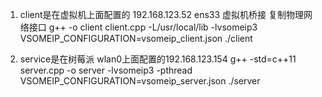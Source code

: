 1. client是在虚拟机上面配置的 192.168.123.52 ens33 虚拟机桥接 复制物理网络接口
   g++ -o client client.cpp -L/usr/local/lib -lvsomeip3
   VSOMEIP_CONFIGURATION=vsomeip_client.json ./client
   
   
2. service是在树莓派 wlan0上面配置的192.168.123.154
   g++ -std=c++11 server.cpp -o server -lvsomeip3 -pthread
   VSOMEIP_CONFIGURATION=vsomeip_server.json ./server
